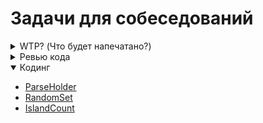 # Задачи для собеседований

<details>
<summary>WTP? (Что будет напечатано?)</summary>


</details>

<details>
<summary>Ревью кода</summary>

</details>

<details open>
<summary>Кодинг</summary>

- [ParseHolder](https://github.com/AlexAkama/interview_task/blob/main/src/org/example/coding/ParseHolder.java)
- [RandomSet](https://github.com/AlexAkama/interview_task/blob/main/src/org/example/coding/RandomSet.java)
- [IslandCount](https://github.com/AlexAkama/interview_task/blob/main/src/org/example/coding/IslandCount.java)

</details>